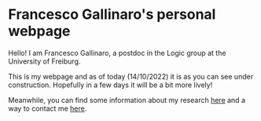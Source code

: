<!DOCTYPE md>
<html>
<head> </head>
<body>
<h1>Francesco Gallinaro's personal webpage</h1>
<p>Hello! I am Francesco Gallinaro, a postdoc in the Logic group at the University of Freiburg.</p>
<p>This is my webpage and as of today (14/10/2022) it is as you can see under construction. Hopefully in a few days it will be a bit more lively! </p>
<p>Meanwhile, you can find some information about my research <a href="https://fgallinaro.github.io/research">here</a> and a way to contact me <a href="https://fgallinaro.github.io/contact">here</a>.</p>
</body>
</html>
